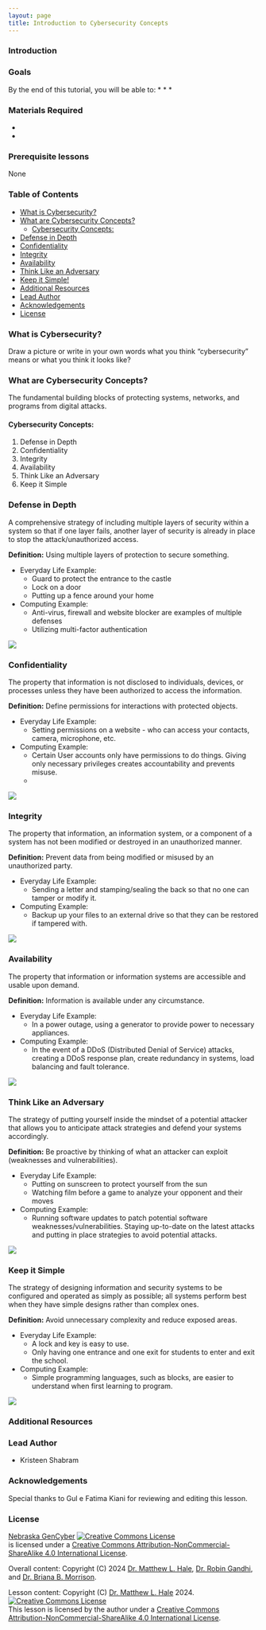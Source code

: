 ```yaml
---
layout: page
title: Introduction to Cybersecurity Concepts
---
```




### Introduction


### Goals

By the end of this tutorial, you will be able to:
* 
* 
* 

### Materials Required

* 
* 

### Prerequisite lessons
None

### Table of Contents

- [What is Cybersecurity?](#what-is-cybersecurity?)
- [What are Cybersecurity Concepts?](#what-are-cybersecurity-concepts?)
    - [Cybersecurity Concepts:](#cybersecurity-concepts:)
- [Defense in Depth](#defense-in-depth)
- [Confidentiality](#confidentiality)
- [Integrity](#integrity)
- [Availability](#availability)
- [Think Like an Adversary](#think-Like-an-adversary)
- [Keep it Simple!](#keep-it-simple)
- [Additional Resources](#additional-resources)
- [Lead Author](#lead-author)
- [Acknowledgements](#acknowledgements)
- [License](#license)

### What is Cybersecurity?
Draw a picture or write in your own words what you think “cybersecurity” means or what you think it looks like?

### What are Cybersecurity Concepts?
The fundamental building blocks of protecting systems, networks, and programs from digital attacks.

#### Cybersecurity Concepts:
1. Defense in Depth
2. Confidentiality
3. Integrity
4. Availability
5. Think Like an Adversary
6. Keep it Simple

###  Defense in Depth
A comprehensive strategy of including multiple layers of security within a system so that if one layer fails, another layer of security is already in place to stop the attack/unauthorized access.

**Definition:** Using multiple layers of protection to secure something.
- Everyday Life Example: 
  - Guard to protect the entrance to the castle
  - Lock on a door
  - Putting up a fence around your home
- Computing Example:
  - Anti-virus, firewall and website blocker are examples of multiple defenses
  - Utilizing multi-factor authentication

![](/images/defense-in-depth.jpg)

###  Confidentiality
The property that information is not disclosed to individuals, devices, or processes unless they have been authorized to access the information.

**Definition:** Define permissions for interactions with protected objects.
- Everyday Life Example: 
  - Setting permissions on a website - who can access your contacts, camera, microphone, etc.
- Computing Example:
  - Certain User accounts only have  permissions to do things. Giving only necessary privileges creates accountability and prevents misuse.
  - 
![](images/confidentiality.png)

### Integrity
The property that information, an information system, or a component of a system has not been modified or destroyed in an unauthorized manner.

**Definition:** Prevent data from being modified or misused by an unauthorized party.
- Everyday Life Example: 
  - Sending a letter and stamping/sealing the back so that no one can  tamper or modify it.
- Computing Example:
  - Backup up your files to an external drive so that they can be restored if tampered with.

![](images/integrity.png)

### Availability
The property that information or information systems are accessible and usable upon demand.

**Definition:**  Information is available under any circumstance.
- Everyday Life Example: 
  - In a power outage, using a generator to provide power to necessary appliances.
- Computing Example:
  - In the event of a  DDoS (Distributed Denial of Service) attacks, creating a DDoS response plan, create redundancy in systems, load balancing and fault tolerance.

![](images/availability.png)

### Think Like an Adversary
The strategy of putting yourself inside the mindset of a potential attacker that allows you to anticipate attack strategies and defend your systems accordingly.

**Definition:** Be proactive by thinking of what an attacker can exploit (weaknesses and vulnerabilities).
- Everyday Life Example: 
  - Putting on sunscreen to protect yourself from the sun
  - Watching film before a game to analyze your opponent and their moves
- Computing Example:
  - Running software updates to patch potential software weaknesses/vulnerabilities. Staying up-to-date on the latest attacks and putting in place strategies to avoid potential attacks.

![](images/think-like-an-adversary.png)

### Keep it Simple
The strategy of designing information and security systems to be configured and operated as simply as possible; all systems perform best when they have simple designs rather than complex ones.

**Definition:** Avoid unnecessary complexity and reduce exposed areas.
- Everyday Life Example: 
  - A lock and key is easy to use.
  - Only having one entrance and one exit for students to enter and exit the school.
- Computing Example:
  - Simple programming languages, such as blocks, are easier to understand when first learning to program.

![](images/keep-it-simple.jpg)

### Additional Resources


### Lead Author

- Kristeen Shabram

### Acknowledgements

Special thanks to Gul e Fatima Kiani for reviewing and editing this lesson.

### License
[Nebraska GenCyber](https://www.nebraskagencyber.com) <a rel="license" href="http://creativecommons.org/licenses/by-nc-sa/4.0/"><img alt="Creative Commons License" style="border-width:0" src="https://i.creativecommons.org/l/by-nc-sa/4.0/88x31.png" /></a><br /> is licensed under a <a rel="license" href="http://creativecommons.org/licenses/by-nc-sa/4.0/">Creative Commons Attribution-NonCommercial-ShareAlike 4.0 International License</a>.

Overall content: Copyright (C) 2024  [Dr. Matthew L. Hale](http://faculty.ist.unomaha.edu/mhale/), [Dr. Robin Gandhi](http://faculty.ist.unomaha.edu/rgandhi/), and [Dr. Briana B. Morrison](http://www.brianamorrison.net).

Lesson content: Copyright (C) [Dr. Matthew L. Hale](http://faculty.ist.unomaha.edu/mhale/) 2024.  
<a rel="license" href="http://creativecommons.org/licenses/by-nc-sa/4.0/"><img alt="Creative Commons License" style="border-width:0" src="https://i.creativecommons.org/l/by-nc-sa/4.0/88x31.png" /></a><br /><span xmlns:dct="http://purl.org/dc/terms/" property="dct:title">This lesson</span> is licensed by the author under a <a rel="license" href="http://creativecommons.org/licenses/by-nc-sa/4.0/">Creative Commons Attribution-NonCommercial-ShareAlike 4.0 International License</a>.
